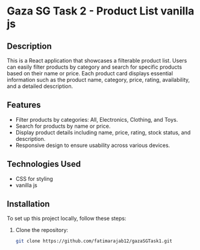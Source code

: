# Gaza SG Task 2 - Product List vanilla js

## Description
This is a React application that showcases a filterable product list. Users can easily filter products by category and search for specific products based on their name or price. Each product card displays essential information such as the product name, category, price, rating, availability, and a detailed description.

## Features
- Filter products by categories: All, Electronics, Clothing, and Toys.
- Search for products by name or price.
- Display product details including name, price, rating, stock status, and description.
- Responsive design to ensure usability across various devices.

## Technologies Used
- CSS for styling
- vanilla js

## Installation

To set up this project locally, follow these steps:

1. Clone the repository:
   ```bash
   git clone https://github.com/fatimarajab12/gazaSGTask1.git
